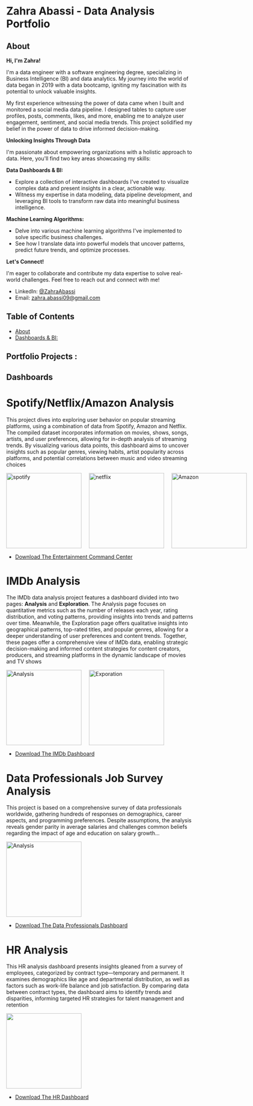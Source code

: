 # Zahra Abassi - Data Analysis Portfolio

## **About**

**Hi, I'm Zahra!**

I'm a data engineer with a software engineering degree, specializing in Business Intelligence (BI) and data analytics. My journey into the world of data began in 2019 with a data bootcamp, igniting my fascination with its potential to unlock valuable insights.

My first experience witnessing the power of data came when I built and monitored a social media data pipeline. I designed tables to capture user profiles, posts, comments, likes, and more, enabling me to analyze user engagement, sentiment, and social media trends. This project solidified my belief in the power of data to drive informed decision-making.

**Unlocking Insights Through Data**

I'm passionate about empowering organizations with a holistic approach to data. Here, you'll find two key areas showcasing my skills:

**Data Dashboards & BI:**

* Explore a collection of interactive dashboards I've created to visualize complex data and present insights in a clear, actionable way.
* Witness my expertise in data modeling, data pipeline development, and leveraging BI tools to transform raw data into meaningful business intelligence.

**Machine Learning Algorithms:**

* Delve into various machine learning algorithms I've implemented to solve specific business challenges.
* See how I translate data into powerful models that uncover patterns, predict future trends, and optimize processes.

**Let's Connect!**

I'm eager to collaborate and contribute my data expertise to solve real-world challenges. Feel free to reach out and connect with me!

- LinkedIn: [@ZahraAbassi](https://www.linkedin.com/in/zahra-abassi/)
- Email: zahra.abassi09@gmail.com
  
## **Table of Contents**

- [About](#about)
- [Dashboards & BI:](#Dashboards)


## **Portfolio Projects :**

## **Dashboards**

# Spotify/Netflix/Amazon Analysis

This project dives into exploring user behavior on popular streaming platforms, using a combination of data from Spotify, Amazon and Netflix. The compiled dataset incorporates information on movies, shows, songs, artists, and user preferences, allowing for in-depth analysis of streaming trends. By visualizing various data points, this dashboard aims to uncover insights such as popular genres, viewing habits, artist popularity across platforms, and potential correlations between music and video streaming choices
<div style="display: flex;">
    <img src="https://github.com/Zahrabassi/Portfolio-Data/assets/47666508/4cb81897-c3ca-4dac-88d6-af4a6df4d3d7" alt="spotify" style="width: 200px; height: auto; margin-right: 20px;">
    <img src="https://github.com/Zahrabassi/Portfolio-Data/assets/47666508/df40528e-8d98-4336-aafb-9078a566e8ae" alt="netflix" style="width: 200px; height: auto; margin-right: 20px;">
    <img src="https://github.com/Zahrabassi/Portfolio-Data/assets/47666508/618f29ac-8d34-4c9d-a1fb-fad32b7d0486" alt="Amazon" style="width: 200px; height: auto;">
</div>

  * [Download The Entertainment Command Center](https://github.com/Zahrabassi/Portfolio-Data/blob/main/The%20Entertainment%20Command%20Center.pbix)

# IMDb Analysis

The IMDb data analysis project features a dashboard divided into two pages: **Analysis** and **Exploration**. The Analysis page focuses on quantitative metrics such as the number of releases each year, rating distribution, and voting patterns, providing insights into trends and patterns over time. Meanwhile, the Exploration page offers qualitative insights into geographical patterns, top-rated titles, and popular genres, allowing for a deeper understanding of user preferences and content trends. Together, these pages offer a comprehensive view of IMDb data, enabling strategic decision-making and informed content strategies for content creators, producers, and streaming platforms in the dynamic landscape of movies and TV shows
<div style="display: flex;">
    <img src="https://github.com/Zahrabassi/Portfolio-Data/assets/47666508/12c0027c-61c3-4bcd-ba85-e00fb0234ee2" alt="Analysis" style="width: 200px; height: auto; margin-right: 20px;">
    <img src="https://github.com/Zahrabassi/Portfolio-Data/assets/47666508/90d727a8-6f87-4965-a0b9-612bf89c10df" alt="Exporation" style="width: 200px; height: auto; margin-right: 20px;">
</div>

  * [Download The IMDb Dashboard](https://github.com/Zahrabassi/Portfolio-Data/blob/main/IMDb.pbix)

# Data Professionals Job Survey Analysis

This project is based on a comprehensive survey of data professionals worldwide, gathering hundreds of responses on demographics, career aspects, and programming preferences. Despite assumptions, the analysis reveals gender parity in average salaries and challenges common beliefs regarding the impact of age and education on salary growth...

<div style="display: flex;">
    <img src="https://github.com/Zahrabassi/Portfolio-Data/assets/47666508/62746ff9-3edf-44ff-814f-be12cf54929e" alt="Analysis" style="width: 200px; height: auto; margin-right: 20px;">
</div>

  * [Download The Data Professionals Dashboard](https://github.com/Zahrabassi/Portfolio-Data/blob/main/Data%20Professional%20Survey.pbix)

# HR Analysis

This HR analysis dashboard presents insights gleaned from a survey of employees, categorized by contract type—temporary and permanent. It examines demographics like age and departmental distribution, as well as factors such as work-life balance and job satisfaction. By comparing data between contract types, the dashboard aims to identify trends and disparities, informing targeted HR strategies for talent management and retention

<div style="display: flex;">
    <img src="https://github.com/Zahrabassi/Portfolio-Data/assets/47666508/d08ff8b2-30cd-4c66-a805-25ba56ae17ec" style="width: 200px; height: auto; margin-right: 20px;">
</div>

  * [Download The HR Dashboard](https://github.com/Zahrabassi/Portfolio-Data/blob/main/HR_Analysis.pbix)
